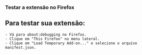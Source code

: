 ### Testar a extensão no Firefox

## Para testar sua extensão:

    - Vá para about:debugging no Firefox.
    - Clique em "This Firefox" no menu lateral.
    - Clique em "Load Temporary Add-on..." e selecione o arquivo manifest.json.


